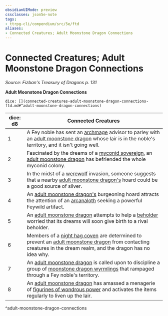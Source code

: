 ```yaml
---
obsidianUIMode: preview
cssclasses: json5e-note
tags:
- ttrpg-cli/compendium/src/5e/ftd
aliases:
- Connected Creatures; Adult Moonstone Dragon Connections
---
```

# Connected Creatures; Adult Moonstone Dragon Connections
*Source: Fizban's Treasury of Dragons p. 131* 

**Adult Moonstone Dragon Connections**

`dice: [](connected-creatures-adult-moonstone-dragon-connections-ftd.md#^adult-moonstone-dragon-connections)`

| dice: d8 | Connected Creatures |
|----------|---------------------|
| 1 | A Fey noble has sent an [archmage](/3-Mechanics/CLI/Compendium/bestiary/humanoid/archmage.md) advisor to parley with an [adult moonstone dragon](/3-Mechanics/CLI/Compendium/bestiary/dragon/adult-moonstone-dragon-ftd.md) whose lair is in the noble's territory, and it isn't going well. |
| 2 | Fascinated by the dreams of a [myconid sovereign](/3-Mechanics/CLI/Compendium/bestiary/plant/myconid-sovereign.md), an [adult moonstone dragon](/3-Mechanics/CLI/Compendium/bestiary/dragon/adult-moonstone-dragon-ftd.md) has befriended the whole myconid colony. |
| 3 | In the midst of a [werewolf](/3-Mechanics/CLI/Compendium/bestiary/humanoid/werewolf.md) invasion, someone suggests that a nearby [adult moonstone dragon's](/3-Mechanics/CLI/Compendium/bestiary/dragon/adult-moonstone-dragon-ftd.md) hoard could be a good source of silver. |
| 4 | An [adult moonstone dragon's](/3-Mechanics/CLI/Compendium/bestiary/dragon/adult-moonstone-dragon-ftd.md) burgeoning hoard attracts the attention of an [arcanaloth](/3-Mechanics/CLI/Compendium/bestiary/fiend/arcanaloth.md) seeking a powerful Feywild artifact. |
| 5 | An [adult moonstone dragon](/3-Mechanics/CLI/Compendium/bestiary/dragon/adult-moonstone-dragon-ftd.md) attempts to help a [beholder](/3-Mechanics/CLI/Compendium/bestiary/aberration/beholder.md) worried that its dreams will soon give birth to a rival beholder. |
| 6 | Members of a [night hag coven](/3-Mechanics/CLI/Compendium/bestiary/fiend/night-hag.md) are determined to prevent an [adult moonstone dragon](/3-Mechanics/CLI/Compendium/bestiary/dragon/adult-moonstone-dragon-ftd.md) from contacting creatures in the dream realm, and the dragon has no idea why. |
| 7 | An [adult moonstone dragon](/3-Mechanics/CLI/Compendium/bestiary/dragon/adult-moonstone-dragon-ftd.md) is called upon to discipline a group of [moonstone dragon wyrmlings](/3-Mechanics/CLI/Compendium/bestiary/dragon/moonstone-dragon-wyrmling-ftd.md) that rampaged through a Fey noble's territory. |
| 8 | An [adult moonstone dragon](/3-Mechanics/CLI/Compendium/bestiary/dragon/adult-moonstone-dragon-ftd.md) has amassed a menagerie of [figurines of wondrous power](/3-Mechanics/CLI/Compendium/items/figurine-of-wondrous-power.md) and activates the items regularly to liven up the lair. |
^adult-moonstone-dragon-connections